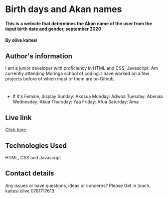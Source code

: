 # Birth days and Akan names
#### This is a website that determines the Akan name of the user from the input birth date and gender, september 2020
#### By **olive kaitesi**
## Author's information
I am a junior developer with proficiency in HTML and CSS, Javascript. Am currently attending Moringa school of coding. I have worked on a few projects before of which most of them are on Github.
#
* If it's Female, display
Sunday: Akosua
Monday: Adwoa
Tuesday: Abenaa
Wednesday: Akua
Thursday:  Yaa
Friday: Afua
Saturday: Ama
## Live link
[Click here](https://github.com/Olive-26/Birth-names.git/)
## Technologies Used
HTML, CSS and Javascript
## Contact details
 Any issues or have questions, ideas or concerns? 
  Please Get in touch.
  kaitesi olive
  0781717613